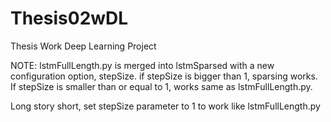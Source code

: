 # Thesis02wDL
Thesis Work Deep Learning Project

NOTE: lstmFullLength.py is merged into lstmSparsed with a new configuration option, stepSize. if stepSize is bigger than 1, sparsing works. If stepSize is smaller than or equal to 1, works same as lstmFullLength.py.

Long story short, set stepSize parameter to 1 to work like lstmFullLength.py